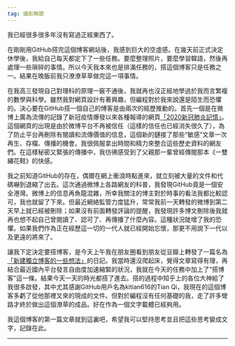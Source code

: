 ```yaml
---
tag: 攝影無關
---
```


我已經很多很多年沒有寫過正經東西了。
  
在剛剛用GitHub搭完這個博客網站後，我感到巨大的空虛感。在幾天前正式決定休學後，我給自己每天都定下了一些任務。要麼整理照片，要麼學習韓語，然後再處理一些瑣碎的事情。所以今天我本來也是排滿任務的，搭這個博客只是任務之一。結果在晚飯前我只潦潦草草做完這一項事情。
  
在我高三發現自己對理科的原理一竅不通後，我就再也沒正經地學過於我而言繁複的數學與科學。雖然我對網頁設計有著興趣，但編程對於我來說還是陌生而恐懼的。決心要在GitHub搭一個自己的博客是由兩次的經歷推動的。首先一個是在微博上廣為流傳的記錄了新冠疫情爆發以來各種報導的網頁[「2020新冠肺炎記憶」](https://2019ncovmemory.github.io/nCovMemory/)。這個網頁的出現是由於微博平台不再被信任（這樣的信任也已經消失很久了），為了防止平台再刪除有閱讀和流傳價值的信息，這個新的鏈接了那些“敏感”文章一次再生、存檔、傳播的機會。我很佩服拿出時間和精力來整合這些歷史資料的網友們。在這樣秘密又緊張的傳播中，我彷彿感受到了父親那一輩曾經傳閱那本《一雙繡花鞋》的快感。
  
我之前知道GitHub的存在，偶爾在網上衝浪時點進來，就立刻被大量的文件和代碼嚇到退縮了出去。這次通過微博上各路網友的科普，我發現GitHub竟是一個安全港灣。微博上的信息再魚龍混雜，所幸我關注的博主對於時事的看法我都比較認可，我也就留了下來。但最近網絡監管力度猛升，常常我前一天轉發的微博到第二天早上就已經被刪除；如果沒有前面轉發評論的提醒，我發現許多博文刪除後我就再也想不起自己曾閱讀了、認可了、再傳播了什麼內容。這種狀況陡增了我的恐懼。如果我們作為正在經歷這一切的一代人就已經開始忘懷，那更不用說下一代以及更遠的將來了。
  
讓我下定決定要搭博客，是今天上午我在朋友圈看到朋友從豆瓣上轉發了一篇名為[「新建獨立博客的一些想法」](https://www.douban.com/note/752691942/)的日記。我當時還沒爬起床，覺得文章寫得有理，再結合最近國內平台發言自由度加速縮緊的狀況，我就在今天的任務中加上了“搭博客”這一條。結果今天一天的時光都搭了進去。搭的過程中知乎上的各位大神給了我很多啟發，其中尤其感謝GitHub用戶名為kitian616的Tian Qi，我現在的這個博客多虧了從他那裡叉來的現成的文件。但對於編程沒有任何基礎的我，走了許多彎路才終於做出這個潦草的成品。好在作為一個文字載體已經夠用。
  
我這個博客的第一篇文章就到這裏吧，希望我可以堅持思考並且把這些思考變成文字，記錄在此。

---
